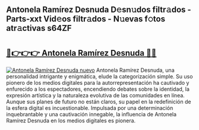 ## Antonela Ramírez Desnuda D𝚎sn𝚞dos filtr𝚊dos - Parts-xxt Vid𝚎os filtr𝚊dos - N𝚞evas f𝚘tos atr𝚊ctivas s64ZF

# <h2><a href="http://mb60h7.tromn.icu/?c=Antonela+Ram%c3%adrez+Desnuda">🔗👉👉👉 Antonela Ramírez Desnuda 🔗🔗</a></h2>

[![Antonela Ramírez Desnuda nuevo](https://i.imgur.com/pEAQMta.gif)](http://mb60h7.tromn.icu/?c=Antonela+Ram%c3%adrez+Desnuda)
Antonela Ramírez Desnuda, una personalidad intrigante y enigmática, elude la categorización simple. Su uso pionero de los medios digitales para la autorrepresentación ha cautivado y enfurecido a los espectadores, encendiendo debates sobre la identidad, la expresión artística y la naturaleza evolutiva de las comunidades en línea. Aunque sus planes de futuro no están claros, su papel en la redefinición de la esfera digital es incuestionable. Impulsada por una determinación inquebrantable y una cautivación innegable, la influencia de Antonela Ramírez Desnuda en los medios digitales es pionera.
